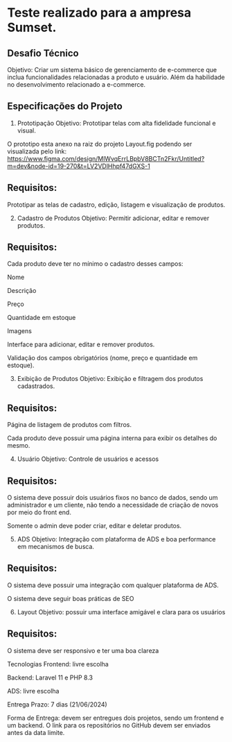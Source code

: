 # Teste realizado para a ampresa Sumset.

## Desafio Técnico
Objetivo: Criar um sistema básico de gerenciamento de e-commerce que inclua funcionalidades relacionadas a produto e usuário. Além da habilidade no desenvolvimento relacionado a e-commerce.

## Especificações do Projeto
1. Prototipação
Objetivo: Prototipar telas com alta fidelidade funcional e visual.

O prototipo esta anexo na raiz do projeto Layout.fig podendo ser visualizada pelo link: https://www.figma.com/design/MlWvqErrLBpbV8BCTn2Fkr/Untitled?m=dev&node-id=19-270&t=LV2VDlHhpf47dGXS-1

## Requisitos:

Prototipar as telas de cadastro, edição, listagem e visualização de produtos.

2. Cadastro de Produtos
Objetivo: Permitir adicionar, editar e remover produtos.

## Requisitos:

Cada produto deve ter no mínimo o cadastro desses campos:

Nome

Descrição

Preço

Quantidade em estoque

Imagens

Interface para adicionar, editar e remover produtos.

Validação dos campos obrigatórios (nome, preço e quantidade em estoque).

3. Exibição de Produtos
Objetivo: Exibição e filtragem dos produtos cadastrados.

## Requisitos:

Página de listagem de produtos com filtros.

Cada produto deve possuir uma página interna para exibir os detalhes do mesmo.

4. Usuário
Objetivo: Controle de usuários e acessos

## Requisitos:

O sistema deve possuir dois usuários fixos no banco de dados, sendo um administrador e um cliente, não tendo a necessidade de criação de novos por meio do front end.

Somente o admin deve poder criar, editar e deletar produtos.

5. ADS
Objetivo: Integração com plataforma de ADS e boa performance em mecanismos de busca.

## Requisitos:

O sistema deve possuir uma integração com qualquer plataforma de ADS.

O sistema deve seguir boas práticas de SEO

6. Layout
Objetivo: possuir uma interface amigável e clara para os usuários

## Requisitos:

O sistema deve ser responsivo e ter uma boa clareza

Tecnologias
Frontend: livre escolha

Backend: Laravel 11 e PHP 8.3

ADS: livre escolha

Entrega
Prazo: 7 dias (21/06/2024)

Forma de Entrega: devem ser entregues dois projetos, sendo um frontend e um backend. O link para os repositórios no GitHub devem ser enviados antes da data limite.